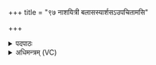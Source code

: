 +++
title = "९७ नाशयित्री बलासस्यार्शसऽउपचितामसि"

+++
<details><summary>पदपाठः</summary>

ना॒श॒यि॒त्री। बलास॑स्य। अर्श॑सः। उ॒प॒चिता॒मित्यु॑प॒ऽचिता॑म्। अ॒सि॒। अथोऽइत्यथो॑। श॒तस्य॑। यक्ष्मा॑णाम्। पा॒का॒रोरिति॑ पाकऽअ॒रोः। अ॒सि॒। नाश॑नी। ९७।
</details>

<details><summary>अधिमन्त्रम् (VC)</summary>

- भिषग्वरा देवताः
- वरुण ऋषिः
- अनुष्टुप्
- गान्धारः
</details>